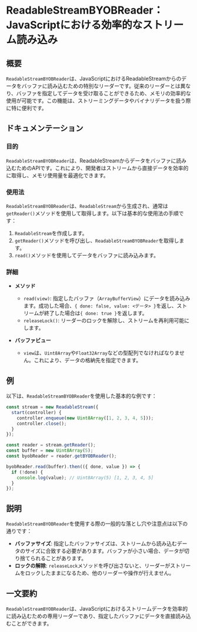 <!--
Meta Description: # ReadableStreamBYOBReader：JavaScriptにおける効率的なストリーム読み込み ## 概要 `ReadableStreamBYOBReader`は、JavaScriptにおけるReadableStreamからのデータをバッファに読み込むための特別なリーダーです。従来のリ...
Meta Keywords: readablestreambyobreader, done, uint8array, const, readablestream
-->

# ReadableStreamBYOBReader：JavaScriptにおける効率的なストリーム読み込み

## 概要
`ReadableStreamBYOBReader`は、JavaScriptにおけるReadableStreamからのデータをバッファに読み込むための特別なリーダーです。従来のリーダーとは異なり、バッファを指定してデータを受け取ることができるため、メモリの効率的な使用が可能です。この機能は、ストリーミングデータやバイナリデータを扱う際に特に便利です。

## ドキュメンテーション

### 目的
`ReadableStreamBYOBReader`は、ReadableStreamからデータをバッファに読み込むためのAPIです。これにより、開発者はストリームから直接データを効率的に取得し、メモリ使用量を最適化できます。

### 使用法
`ReadableStreamBYOBReader`は、`ReadableStream`から生成され、通常は`getReader()`メソッドを使用して取得します。以下は基本的な使用法の手順です：

1. `ReadableStream`を作成します。
2. `getReader()`メソッドを呼び出し、`ReadableStreamBYOBReader`を取得します。
3. `read()`メソッドを使用してデータをバッファに読み込みます。

### 詳細
- **メソッド**
  - `read(view)`: 指定したバッファ（`ArrayBufferView`）にデータを読み込みます。成功した場合、`{ done: false, value: <データ> }`を返し、ストリームが終了した場合は`{ done: true }`を返します。
  - `releaseLock()`: リーダーのロックを解除し、ストリームを再利用可能にします。

- **バッファビュー**
  - `view`は、`Uint8Array`や`Float32Array`などの型配列でなければなりません。これにより、データの格納先を指定できます。

## 例

以下は、`ReadableStreamBYOBReader`を使用した基本的な例です：

```javascript
const stream = new ReadableStream({
  start(controller) {
    controller.enqueue(new Uint8Array([1, 2, 3, 4, 5]));
    controller.close();
  }
});

const reader = stream.getReader();
const buffer = new Uint8Array(5);
const byobReader = reader.getBYOBReader();

byobReader.read(buffer).then(({ done, value }) => {
  if (!done) {
    console.log(value); // Uint8Array(5) [1, 2, 3, 4, 5]
  }
});
```

## 説明
`ReadableStreamBYOBReader`を使用する際の一般的な落とし穴や注意点は以下の通りです：

- **バッファサイズ**: 指定したバッファサイズは、ストリームから読み込むデータのサイズに合致する必要があります。バッファが小さい場合、データが切り捨てられることがあります。
- **ロックの解除**: `releaseLock`メソッドを呼び出さないと、リーダーがストリームをロックしたままになるため、他のリーダーや操作が行えません。

## 一文要約
`ReadableStreamBYOBReader`は、JavaScriptにおけるストリームデータを効率的に読み込むための専用リーダーであり、指定したバッファにデータを直接読み込むことができます。